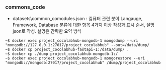 ### commons_code
- datasets\common_comodules.json : 컴퓨터 관련 분야 Langauge,	Framework, Database 분류에 대한 항목 4가지 이상 작성과 표시 순서, 설명 json로 작성. 설명은 간략한 요약 방식

```
~$ docker exec project_cocolabhub-mongodb-1 mongodump --uri "mongodb://127.0.0.1:27017/project_cocolabhub" --out=/data/dump/
~$ docker cp project_cocolabhub-fastapi-1:/data/dump/ .
~$ docker cp ./dump project_cocolabhub-mongodb-1:/
~$ docker exec project_cocolabhub-mongodb-1 mongorestore --uri "mongodb://mongodb:27017/project_cocolabhub" /dump/project_cocolabhub


```